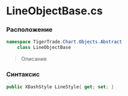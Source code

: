 
# LineObjectBase.cs
### Расположение
```csharp
namespace TigerTrade.Chart.Objects.Abstract  
    class LineObjectBase
```

> Описание

### Синтаксис
```csharp
public XDashStyle LineStyle{ get; set; }
```
